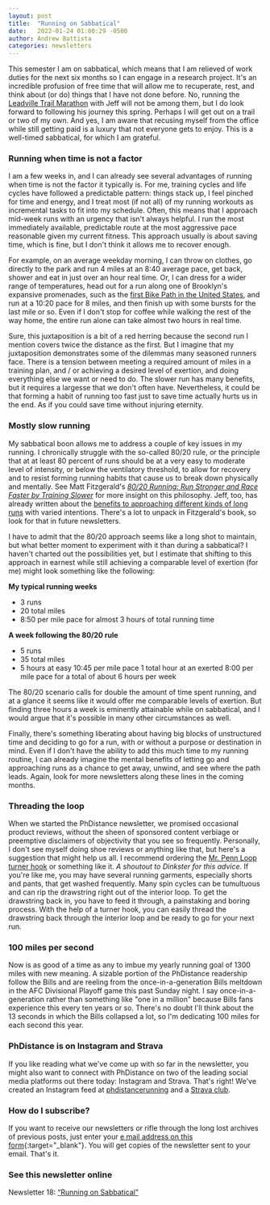 ```yaml
---
layout: post
title:  "Running on Sabbatical"
date:   2022-01-24 01:00:29 -0500
author: Andrew Battista
categories: newsletters
---
```


This semester I am on sabbatical, which means that I am relieved of work duties for the next six months so I can engage in a research project. It's an incredible profusion of free time that will allow me to recuperate, rest, and think about (or do) things that I have not done before. No, running the [Leadville Trail Marathon](https://www.leadvilleraceseries.com/run/trailmarathonheavyhalf/) with Jeff will not be among them, but I do look forward to following his journey this spring. Perhaps I will get out on a trail or two of my own. And yes, I am aware that recusing myself from the office while still getting paid is a luxury that not everyone gets to enjoy. This is a well-timed sabbatical, for which I am grateful.

### Running when time is not a factor

I am a few weeks in, and I can already see several advantages of running when time is not the factor it typically is. For me, training cycles and life cycles have followed a predictable pattern: things stack up, I feel pinched for time and energy, and I treat most (if not all) of my running workouts as incremental tasks to fit into my schedule. Often, this means that I approach mid-week runs with an urgency that isn't always helpful. I run the most immediately available, predictable route at the most aggressive pace reasonable given my current fitness. This approach usually is about saving time, which is fine, but I don't think it allows me to recover enough.

For example, on an average weekday morning, I can throw on clothes, go directly to the park and run 4 miles at an 8:40 average pace, get back, shower and eat in just over an hour real time. Or, I can dress for a wider range of temperatures, head out for a run along one of Brooklyn's expansive promenades, such as the [first Bike Path in the United States](https://www.nycbikemaps.com/spokes/ocean-parkway-bike-path/), and run at a 10:20 pace for 8 miles, and then finish up with some bursts for the last mile or so. Even if I don't stop for coffee while walking the rest of the way home, the entire run alone can take almost two hours in real time.

Sure, this juxtaposition is a bit of a red herring because the second run I mention covers twice the distance as the first. But I imagine that my juxtaposition demonstrates some of the dilemmas many seasoned runners face. There is a tension between meeting a required amount of miles in a training plan, and / or achieving a desired level of exertion, and doing everything else we want or need to do. The slower run has many benefits, but it requires a largesse that we don't often have. Nevertheless, it could be that forming a habit of running too fast just to save time actually hurts us in the end. As if you could save time without injuring eternity.

### Mostly slow running

My sabbatical boon allows me to address a couple of key issues in my running. I chronically struggle with the so-called 80/20 rule, or the principle that at at least 80 percent of runs should be at a very easy to moderate level of intensity, or below the ventilatory threshold, to allow for recovery and to resist forming running habits that cause us to break down physically and mentally. See Matt Fitzgerald's [_80/20 Running: Run Stronger and Race Faster by Training Slower_](http://www.worldcat.org/oclc/1062163776) for more insight on this philosophy. Jeff, too, has already written about the [benefits to approaching different kinds of long runs](https://phdistance.github.io/newsletters/2021/06/03/newsletter-11.html) with varied intentions. There's a lot to unpack in Fitzgerald's book, so look for that in future newsletters.

I have to admit that the 80/20 approach seems like a long shot to maintain, but what better moment to experiment with it than during a sabbatical? I haven't charted out the possibilities yet, but I estimate that shifting to this approach in earnest while still achieving a comparable level of exertion (for me) might look something like the following:

**My typical running weeks**
- 3 runs
- 20 total miles
- 8:50 per mile pace for almost 3 hours of total running time

**A week following the 80/20 rule**
- 5 runs
- 35 total miles
- 5 hours at easy 10:45 per mile pace 1 total hour at an exerted 8:00 per mile pace for a total of about 6 hours per week

The 80/20 scenario calls for double the amount of time spent running, and at a glance it seems like it would offer me comparable levels of exertion. But finding three hours a week is eminently attainable while on sabbatical, and I would argue that it's possible in many other circumstances as well.

Finally, there's something liberating about having big blocks of unstructured time and deciding to go for a run, with or without a purpose or destination in mind. Even if I don't have the ability to add this much time to my running routine, I can already imagine the mental benefits of letting go and approaching runs as a chance to get away, unwind, and see where the path leads. Again, look for more newsletters along these lines in the coming months.

### Threading the loop

When we started the PhDistance newsletter, we promised occasional product reviews, without the sheen of sponsored content verbiage or preemptive disclaimers of objectivity that you see so frequently. Personally, I don't see myself doing shoe reviews or anything like that, but here's a suggestion that might help us all. I recommend ordering the [Mr. Penn Loop turner hook](https://www.amazon.com/Mr-Pen-Sewing-Loop-Turner/dp/B08N5JQP7R) or something like it. *A shoutout to Dinkster for this advice.* If you're like me, you may have several running garments, especially shorts and pants, that get washed frequently. Many spin cycles can be tumultuous and can rip the drawstring right out of the interior loop. To get the drawstring back in, you have to feed it through, a painstaking and boring process. With the help of a turner hook, you can easily thread the drawstring back through the interior loop and be ready to go for your next run.

### 100 miles per second

Now is as good of a time as any to imbue my yearly running goal of 1300 miles with new meaning. A sizable portion of the PhDistance readership follow the Bills and are reeling from the once-in-a-generation Bills meltdown in the AFC Divisional Playoff game this past Sunday night. I say once-in-a-generation rather than something like "one in a million" because Bills fans experience this every ten years or so. There's no doubt I'll think about the 13 seconds in which the Bills collapsed a lot, so I'm dedicating 100 miles for each second this year.

### PhDistance is on Instagram and Strava

If you like reading what we've come up with so far in the newsletter, you might also want to connect with PhDistance on two of the leading social media platforms out there today: Instagram and Strava. That's right! We've created an Instagram feed at [phdistancerunning](https://www.instagram.com/phdistancerunning/) and a [Strava club](https://www.strava.com/clubs/PhDistance).

### How do I subscribe?

If you want to receive our newsletters or rifle through the long lost archives of previous posts, just enter your [e mail address on this form](https://forms.gle/NHEsBP1wo11yYrZj7){:target="_blank"}. You will get copies of the newsletter sent to your email. That's it.

### See this newsletter online

Newsletter 18: [“Running on Sabbatical”]()
